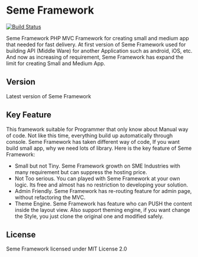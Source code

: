 # Seme Framework

[![Build Status](https://travis-ci.org/drosanda/seme-framework-v3.svg?branch=master)](https://travis-ci.org/drosanda/seme-framework)

Seme Framework PHP MVC Framework for creating small and medium app that needed for fast delivery. At first version of Seme Framework used for building API (Middle Ware) for another Application such as android, iOS, etc. And now as increasing of requirement, Seme Framework has expand the limit for creating Small and Medium App.

## Version

Latest version of Seme Framework

## Key Feature

This framework suitable for Programmer that only know about Manual way of code. Not like this time, everything build up automatically through console. Seme Framework has taken different way of code, If you want build small app, why we need lots of library. Here is the key feature of Seme Framework:

- Small but not Tiny. Seme Framework growth on SME Industries with many requirement but can suppress the hosting price.
- Not Too serious. You can played with Seme Framework at your own logic. Its free and almost has no restriction to developing your solution.
- Admin Friendly. Seme Framework has re-routing feature for admin page, without refactoring the MVC.
- Theme Engine. Seme Framework has feature who can PUSH the content inside the layout view. Also support theming engine, if you want change the Style, you just clone the original one and modified safely.

## License

Seme Framework licensed under MIT License 2.0
